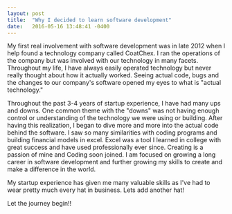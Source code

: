 ```yaml
---
layout: post
title:  "Why I decided to learn software development"
date:   2016-05-16 13:48:41 -0400
---
```


My first real involvement with software development was in late 2012 when I help found a technology company called CoatChex. I ran the operations of the company but was involved with our technology in many facets. Throughout my life, I have always easily operated technology but never really thought about how it actually worked. Seeing actual code, bugs and the changes to our company's software opened my eyes to what is "actual technology."

Throughout the past 3-4 years of startup experience, I have had many ups and downs. One common theme with the "downs" was not having enough control or understanding of the technology we were using or building. After having this realization, I began to dive more and more into the actual code behind the software. I saw so many similarities with coding programs and building financial models in excel. Excel was a tool I learned in college with great success and have used professionally ever since. Creating is a passion of mine and Coding soon joined. I am focused on growing a long career in software development and further growing my skills to create and make a difference in the world. 

My startup experience has given me many valuable skills as I've had to wear pretty much every hat in business. Lets add another hat! 

Let the journey begin!! 

